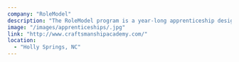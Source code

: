 ```yaml
---
company: "RoleModel"
description: "The RoleModel program is a year-long apprenticeship designed to turn bootcamp and college grads into solid developers."
image: "/images/apprenticeships/.jpg"
link: "http://www.craftsmanshipacademy.com/"
location:
  - "Holly Springs, NC"
---
```

